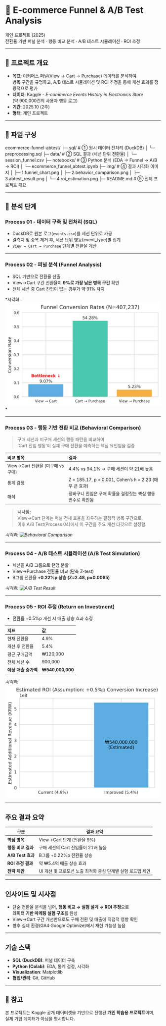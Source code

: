 # 📌 E-commerce Funnel & A/B Test Analysis  
개인 프로젝트 (2025)  
전환율 기반 퍼널 분석 · 행동 비교 분석 · A/B 테스트 시뮬레이션 · ROI 추정

---

## 📄 프로젝트 개요  
- **목표**: 이커머스 퍼널(View → Cart → Purchase) 데이터를 분석하여  
  병목 구간을 규명하고, A/B 테스트 시뮬레이션 및 ROI 추정을 통해 개선 효과를 정량적으로 평가  
- **데이터**: Kaggle - *E-commerce Events History in Electronics Store*  
  (약 900,000건의 사용자 행동 로그)  
- **기간**: 2025.10 (2주)  
- **형태**: 개인 프로젝트  

---

## 📂 파일 구성  
ecommerce-funnel-abtest/
├─ sql/                     # ① 원시 데이터 전처리 (DuckDB)
│   └─ preprocessing.sql
├─ data/                    # ② SQL 결과 (세션 단위 전환율)
│   └─ session_funnel.csv
├─ notebooks/               # ③ Python 분석 (EDA → Funnel → A/B → ROI)
│   └─ ecommerce_funnel_abtest.ipynb
├─ img/                     # ④ 결과 시각화 이미지
│   ├─ 1.funnel_chart.png
│   ├─ 2.behavior_comparison.png
│   ├─ 3.abtest_result.png
│   └─ 4.roi_estimation.png
├─ README.md                # ⑤ 전체 프로젝트 개요

---

## 📄 분석 단계  

### **Process 01 - 데이터 구축 및 전처리 (SQL)**  
- DuckDB로 원본 로그(`events.csv`)를 세션 단위로 가공  
- 결측치 및 중복 제거 후, 세션 단위 행동(event_type)별 집계  
- `View → Cart → Purchase` 단계별 전환율 계산  

---

### **Process 02 - 퍼널 분석 (Funnel Analysis)**  
- SQL 기반으로 전환율 산출  
- View→Cart 구간 전환율이 **9%로 가장 낮은 병목 구간** 확인  
- 전체 세션 중 Cart 진입이 없는 경우가 약 91% 차지  

 *시각화: ![Funnel Conversion Chart](img/1.funnel_chart.png) *

---

### **Process 03 - 행동 기반 전환 비교 (Behavioral Comparison)**  
> 구매 세션과 미구매 세션의 행동 패턴을 비교하여  
> ‘Cart 진입 행동’이 실제 구매 전환을 예측하는 핵심 요인임을 검증  

| 비교 항목 | 결과 |
|:--|:--|
| View→Cart 전환율 (미구매 vs 구매) | 4.4% vs 94.1% → 구매 세션이 약 21배 높음 |
| 통계 검정 | Z = 185.17, p < 0.001, Cohen’s h = 2.23 (매우 큰 효과) |
| 해석 | 장바구니 진입은 구매 확률을 결정짓는 핵심 행동 변수로 확인됨 |

> **시사점:**  
> View→Cart 단계는 퍼널 전체 효율을 좌우하는 결정적 병목 구간으로,  
> 이후 A/B Test(Process 04)에서 이 구간을 주요 개선 타깃으로 설정함.  

 *시각화: ![Behavioral Comparison](img/2.behavior_comparison.png)*
 

---

### **Process 04 - A/B 테스트 시뮬레이션 (A/B Test Simulation)**  
- 세션을 A/B 그룹으로 랜덤 분할  
- View→Purchase 전환율 비교 (단측 Z-test)  
- B그룹 전환율 **+0.22%p 상승 (Z=2.48, p=0.0065)**  

 *시각화: ![A/B Test Result](img/3.abtest_result.png)*

---

### **Process 05 - ROI 추정 (Return on Investment)**  
- 전환율 +0.5%p 개선 시 매출 상승 효과 추정  

| 지표 | 값 |
|:--|:--|
| 현재 전환율 | 4.9% |
| 개선 후 전환율 | 5.4% |
| 평균 구매금액 | ₩120,000 |
| 전체 세션 수 | 900,000 |
| **예상 매출 증가액** | **₩540,000,000** |

 *시각화: ![ROI Estimation](img/4.roi_estimation.png)*

---

## 주요 결과 요약  
| 구분 | 결과 요약 |
|------|------------|
| **핵심 병목** | View→Cart 단계 (전환율 9%) |
| **행동 비교 결과** | 구매 세션의 Cart 진입률이 21배 높음 |
| **A/B Test 효과** | B그룹 +0.22%p 전환율 상승 |
| **ROI 추정 결과** | 약 ₩5.4억 매출 상승 효과 |
| **전략 제안** | UI 개선 및 프로모션 노출 최적화 중심 단계별 실험 로드맵 제안 |

---

## 인사이트 및 시사점  
- 단순 전환율 분석을 넘어, **행동 비교 → 실험 설계 → ROI 추정**으로  
  **데이터 기반 마케팅 실험 구조**를 완성  
- View→Cart 구간 개선만으로도 구매 전환 및 매출에 직접적 영향 확인  
- 향후 실제 환경(GA4·Google Optimize)에서 재현 가능성 높음  

---

## 기술 스택  
- **SQL (DuckDB)**: 퍼널 데이터 구축  
- **Python (Colab)**: EDA, 통계 검정, 시각화  
- **Visualization**: Matplotlib  
- **협업/관리**: Git, GitHub  

---

## 📄 참고  
본 프로젝트는 Kaggle 공개 데이터셋을 기반으로 진행된 **개인 학습용 프로젝트**이며,  
실제 기업 데이터가 아님을 명시합니다.




